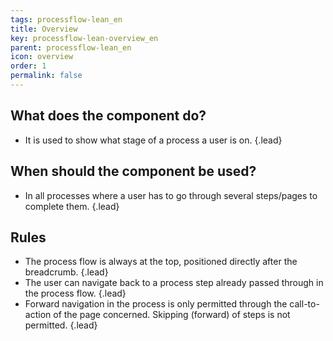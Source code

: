 ```yaml
---
tags: processflow-lean_en
title: Overview
key: processflow-lean-overview_en
parent: processflow-lean_en
icon: overview
order: 1
permalink: false  
---
```


## What does the component do? 
* It is used to show what stage of a process a user is on. {.lead}

## When should the component be used?
* In all processes where a user has to go through several steps/pages to complete them. {.lead}

## Rules
* The process flow is always at the top, positioned directly after the <sbb-link variant="inline" type="button" href="/en/design-system/lean/components/breadcrumb/">breadcrumb</sbb-link>. {.lead}
* The user can navigate back to a process step already passed through in the process flow. {.lead}
* Forward navigation in the process is only permitted through the call-to-action of the page concerned. Skipping (forward) of steps is not permitted. {.lead}